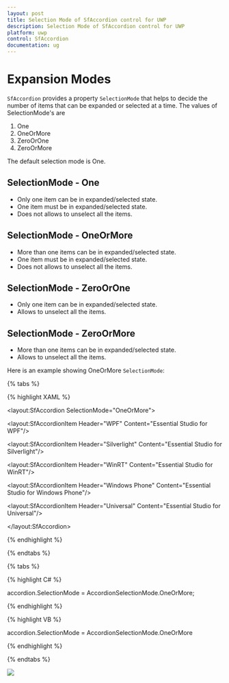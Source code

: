 ```yaml
---
layout: post
title: Selection Mode of SfAccordion control for UWP
description: Selection Mode of SfAccordion control for UWP
platform: uwp
control: SfAccordion
documentation: ug
---
```


# Expansion Modes

`SfAccordion` provides a property `SelectionMode` that helps to decide the number of items that can be expanded or selected at a time. The values of SelectionMode's are

1. One
2. OneOrMore
3. ZeroOrOne
4. ZeroOrMore

The default selection mode is One. 

## SelectionMode - One

* Only one item can be in expanded/selected state.
* One item must be in expanded/selected state.
* Does not allows to unselect all the items. 

## SelectionMode - OneOrMore

* More than one items can be in expanded/selected state. 
* One item must be in expanded/selected state.
* Does not allows to unselect all the items. 

## SelectionMode - ZeroOrOne

* Only one item can be in expanded/selected state.
* Allows to unselect all the items. 

## SelectionMode - ZeroOrMore

* More than one items can be in expanded/selected state.
* Allows to unselect all the items. 

Here is an example showing OneOrMore `SelectionMode`:

{% tabs %}

{% highlight XAML %}

<layout:SfAccordion SelectionMode="OneOrMore">

<layout:SfAccordionItem Header="WPF" Content="Essential Studio for WPF"/>

<layout:SfAccordionItem Header="Silverlight" Content="Essential Studio for Silverlight"/>

<layout:SfAccordionItem Header="WinRT" Content="Essential Studio for WinRT"/>

<layout:SfAccordionItem Header="Windows Phone" Content="Essential Studio for Windows Phone"/>

<layout:SfAccordionItem Header="Universal" Content="Essential Studio for Universal"/>

</layout:SfAccordion>

{% endhighlight %}

{% endtabs %}

{% tabs %}

{% highlight C# %}

accordion.SelectionMode = AccordionSelectionMode.OneOrMore;

{% endhighlight %}

{% highlight VB %}

accordion.SelectionMode = AccordionSelectionMode.OneOrMore

{% endhighlight %}

{% endtabs %}

![](../../images/Selection-Mode-img1.jpeg)


